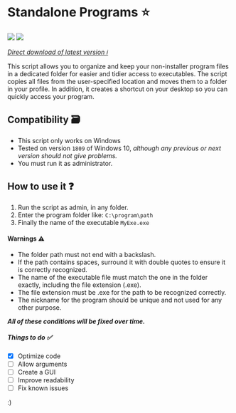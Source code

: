 # Standalone Programs ⭐

![](https://custom-icon-badges.demolab.com/badge/Made%20in-Batch-000?style=for-the-badge&logo=windowsterminal&logoColor=fff) ![](https://custom-icon-badges.demolab.com/badge/Only%20for-Windows-000?style=for-the-badge&logo=windows&logoColor=00adef )

*[Direct download of latest version ℹ](https://github.com/NweoWasTaken/StandalonePrograms/releases/download/1.0.2/Main.bat)*

This script allows you to organize and keep your non-installer program files in a dedicated folder for easier and tidier access to executables. The script copies all files from the user-specified location and moves them to a folder in your profile. In addition, it creates a shortcut on your desktop so you can quickly access your program.


## Compatibility 🗃

- This script only works on Windows
- Tested on version ``1809`` of Windows 10, *although any previous or next version should not give problems.*
- You must run it as administrator.

## How to use it ❓
1. Run the script as admin, in any folder.
2. Enter the program folder like: ```C:\program\path```
3. Finally the name of the executable ```MyExe.exe```

#### Warnings ⚠
- The folder path must not end with a backslash.
- If the path contains spaces, surround it with double quotes to ensure it is correctly recognized.
- The name of the executable file must match the one in the folder exactly, including the file extension (.exe).
- The file extension must be .exe for the path to be recognized correctly.
- The nickname for the program should be unique and not used for any other purpose.

***All of these conditions will be fixed over time.***

##### Things to do ✅
- [x] Optimize code
- [ ] Allow arguments
- [ ] Create a GUI
- [ ] Improve readability
- [ ] Fix known issues

:)
